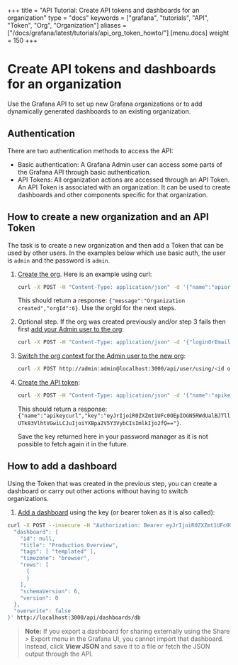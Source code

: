 +++
title = "API Tutorial: Create API tokens and dashboards for an organization"
type = "docs"
keywords = ["grafana", "tutorials", "API", "Token", "Org", "Organization"]
aliases =["/docs/grafana/latest/tutorials/api_org_token_howto/"]
[menu.docs]
weight = 150
+++

# Create API tokens and dashboards for an organization

Use the Grafana API to set up new Grafana organizations or to add dynamically generated dashboards to an existing organization.

## Authentication

There are two authentication methods to access the API: 

- Basic authentication: A Grafana Admin user can access some parts of the Grafana API through basic authentication. 
- API Tokens: All organization actions are accessed through an API Token. An API Token is associated with an organization. It can be used to create dashboards and other components specific for that organization.

## How to create a new organization and an API Token

The task is to create a new organization and then add a Token that can be used by other users. In the examples below which use basic auth, the user is `admin` and the password is `admin`.

1. [Create the org](http://docs.grafana.org/http_api/org/#create-organization). Here is an example using curl:
    ```bash
    curl -X POST -H "Content-Type: application/json" -d '{"name":"apiorg"}' http://admin:admin@localhost:3000/api/orgs
    ```

    This should return a response: `{"message":"Organization created","orgId":6}`. Use the orgId for the next steps.

1. Optional step. If the org was created previously and/or step 3 fails then first [add your Admin user to the org](http://docs.grafana.org/http_api/org/#add-user-in-organization):
    ```bash
    curl -X POST -H "Content-Type: application/json" -d '{"loginOrEmail":"admin", "role": "Admin"}' http://admin:admin@localhost:3000/api/orgs/<org id of new org>/users
    ```

1. [Switch the org context for the Admin user to the new org](http://docs.grafana.org/http_api/user/#switch-user-context-for-signed-in-user):
    ```bash
    curl -X POST http://admin:admin@localhost:3000/api/user/using/<id of new org>
    ```

1. [Create the API token](http://docs.grafana.org/http_api/auth/#create-api-key):
    ```bash
    curl -X POST -H "Content-Type: application/json" -d '{"name":"apikeycurl", "role": "Admin"}' http://admin:admin@localhost:3000/api/auth/keys
    ```

    This should return a response: `{"name":"apikeycurl","key":"eyJrIjoiR0ZXZmt1UFc0OEpIOGN5RWdUalBJTllUTk83VlhtVGwiLCJuIjoiYXBpa2V5Y3VybCIsImlkIjo2fQ=="}`.

    Save the key returned here in your password manager as it is not possible to fetch again it in the future.

## How to add a dashboard

Using the Token that was created in the previous step, you can create a dashboard or carry out other actions without having to switch organizations.

1. [Add a dashboard](http://docs.grafana.org/http_api/dashboard/#create-update-dashboard) using the key (or bearer token as it is also called):

  ```bash
  curl -X POST --insecure -H "Authorization: Bearer eyJrIjoiR0ZXZmt1UFc0OEpIOGN5RWdUalBJTllUTk83VlhtVGwiLCJuIjoiYXBpa2V5Y3VybCIsImlkIjo2fQ==" -H "Content-Type: application/json" -d '{
    "dashboard": {
      "id": null,
      "title": "Production Overview",
      "tags": [ "templated" ],
      "timezone": "browser",
      "rows": [
        {
        }
      ],
      "schemaVersion": 6,
      "version": 0
    },
    "overwrite": false
  }' http://localhost:3000/api/dashboards/db
  ```

  > **Note:** If you export a dashboard for sharing externally using the Share > Export menu in the Grafana UI, you cannot import that dashboard. Instead, click **View JSON** and save it to a file or fetch the JSON output through the API.
